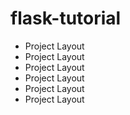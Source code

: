 # flask-tutorial
* Project Layout
* Project Layout
* Project Layout
* Project Layout
* Project Layout
* Project Layout